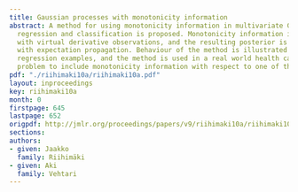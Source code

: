```yaml
---
title: Gaussian processes with monotonicity information
abstract: A method for using monotonicity information in multivariate Gaussian process
  regression and classification is proposed. Monotonicity information is introduced
  with virtual derivative observations, and the resulting posterior is approximated
  with expectation propagation. Behaviour of the method is illustrated with artificial
  regression examples, and the method is used in a real world health care classification
  problem to include monotonicity information with respect to one of the covariates.
pdf: "./riihimaki10a/riihimaki10a.pdf"
layout: inproceedings
key: riihimaki10a
month: 0
firstpage: 645
lastpage: 652
origpdf: http://jmlr.org/proceedings/papers/v9/riihimaki10a/riihimaki10a.pdf
sections: 
authors:
- given: Jaakko
  family: Riihimäki
- given: Aki
  family: Vehtari
---
```

